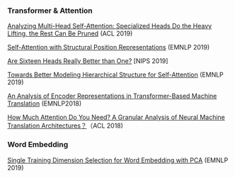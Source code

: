 ### Transformer & Attention

[Analyzing Multi-Head Self-Attention: Specialized Heads Do the Heavy Lifting, the Rest Can Be Pruned](https://arxiv.org/abs/1905.09418) (ACL 2019)

[Self-Attention with Structural Position Representations](https://arxiv.org/abs/1909.00383) (EMNLP 2019)

[Are Sixteen Heads Really Better than One?](https://link.zhihu.com/?target=https%3A//arxiv.org/pdf/1905.10650.pdf) [NIPS 2019]

[Towards Better Modeling Hierarchical Structure for Self-Attention](https://arxiv.org/abs/1909.01562) (EMNLP 2019)

[An Analysis of Encoder Representations in Transformer-Based Machine Translation](https://www.aclweb.org/anthology/W18-5431/) (EMNLP2018)

[How Much Attention Do You Need? A Granular Analysis of Neural Machine Translation Architectures？](https://link.zhihu.com/?target=https%3A//www.aclweb.org/anthology/P18-1167)（ACL 2018)

### Word Embedding

[Single Training Dimension Selection for Word Embedding with PCA](https://arxiv.org/abs/1909.01761) (EMNLP 2019)



